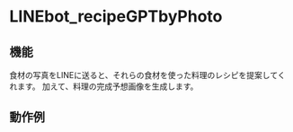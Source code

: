 # LINEbot_recipeGPTbyPhoto
## 機能
食材の写真をLINEに送ると、それらの食材を使った料理のレシピを提案してくれます。
加えて、料理の完成予想画像を生成します。

## 動作例
